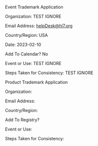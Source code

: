 Event Trademark Application

Organization: TEST IGNORE

Email Address: helpDesk@hl7.org

Country/Region: USA

Date: 2023-02-10

Add To Calendar? No

Event or Use: TEST IGNORE

Steps Taken for Consistency: TEST IGNORE


Product Trademark Application

Organization: 

Email Address: 

Country/Region: 

Add To Registry? 

Event or Use: 

Steps Taken for Consistency: 

